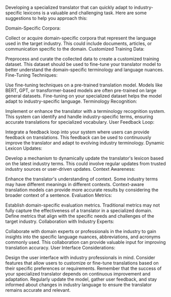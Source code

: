 Developing a specialized translator that can quickly adapt to industry-specific lexicons is a valuable and challenging task. Here are some suggestions to help you approach this:

Domain-Specific Corpora:

Collect or acquire domain-specific corpora that represent the language used in the target industry. This could include documents, articles, or communication specific to the domain.
Customized Training Data:

Preprocess and curate the collected data to create a customized training dataset. This dataset should be used to fine-tune your translator model to better understand the domain-specific terminology and language nuances.
Fine-Tuning Techniques:

Use fine-tuning techniques on a pre-trained translation model. Models like BERT, GPT, or transformer-based models are often pre-trained on large general datasets. Fine-tuning on your specialized dataset helps the model adapt to industry-specific language.
Terminology Recognition:

Implement or enhance the translator with a terminology recognition system. This system can identify and handle industry-specific terms, ensuring accurate translations for specialized vocabulary.
User Feedback Loop:

Integrate a feedback loop into your system where users can provide feedback on translations. This feedback can be used to continuously improve the translator and adapt to evolving industry terminology.
Dynamic Lexicon Updates:

Develop a mechanism to dynamically update the translator's lexicon based on the latest industry terms. This could involve regular updates from trusted industry sources or user-driven updates.
Context Awareness:

Enhance the translator's understanding of context. Some industry terms may have different meanings in different contexts. Context-aware translation models can provide more accurate results by considering the broader context of a sentence.
Evaluation Metrics:

Establish domain-specific evaluation metrics. Traditional metrics may not fully capture the effectiveness of a translator in a specialized domain. Define metrics that align with the specific needs and challenges of the target industry.
Collaboration with Industry Experts:

Collaborate with domain experts or professionals in the industry to gain insights into the specific language nuances, abbreviations, and acronyms commonly used. This collaboration can provide valuable input for improving translation accuracy.
User Interface Considerations:

Design the user interface with industry professionals in mind. Consider features that allow users to customize or fine-tune translations based on their specific preferences or requirements.
Remember that the success of your specialized translator depends on continuous improvement and adaptation. Regularly update the model, gather user feedback, and stay informed about changes in industry language to ensure the translator remains accurate and relevant.
